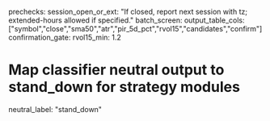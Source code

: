 prechecks:
  session_open_or_ext: "If closed, report next session with tz; extended-hours allowed if specified."
batch_screen:
  output_table_cols: ["symbol","close","sma50","atr","pir_5d_pct","rvol15","candidates","confirm"]
  confirmation_gate:
    rvol15_min: 1.2
  # Map classifier neutral output to stand_down for strategy modules
  neutral_label: "stand_down"
